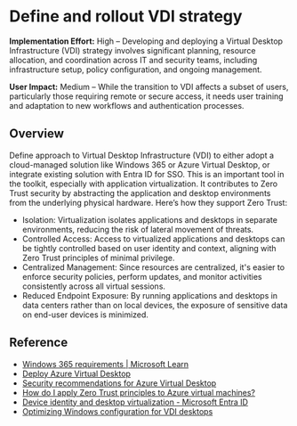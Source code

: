 #  Define and rollout VDI strategy

**Implementation Effort:** High – Developing and deploying a Virtual Desktop Infrastructure (VDI) strategy involves significant planning, resource allocation, and coordination across IT and security teams, including infrastructure setup, policy configuration, and ongoing management.

**User Impact:** Medium – While the transition to VDI affects a subset of users, particularly those requiring remote or secure access, it needs user training and adaptation to new workflows and authentication processes.

## Overview

Define approach to Virtual Desktop Infrastructure (VDI) to either adopt a cloud-managed solution like Windows 365 or Azure Virtual Desktop, or integrate existing solution with Entra ID for SSO. This is an important tool in the toolkit, especially with application virtualization. It contributes to Zero Trust security by abstracting the application and desktop environments from the underlying physical hardware. Here’s how they support Zero Trust:

* Isolation: Virtualization isolates applications and desktops in separate environments, reducing the risk of lateral movement of threats.
* Controlled Access: Access to virtualized applications and desktops can be tightly controlled based on user identity and context, aligning with Zero Trust principles of minimal privilege.
* Centralized Management: Since resources are centralized, it's easier to enforce security policies, perform updates, and monitor activities consistently across all virtual sessions.
* Reduced Endpoint Exposure: By running applications and desktops in data centers rather than on local devices, the exposure of sensitive data on end-user devices is minimized.

## Reference

* [Windows 365 requirements | Microsoft Learn](https://learn.microsoft.com/windows-365/enterprise/requirements?tabs=enterprise%2Cent#azure-active-directory-and-intune-requirements)
* [Deploy Azure Virtual Desktop](https://learn.microsoft.com/azure/virtual-desktop/deploy-azure-virtual-desktop)
* [Security recommendations for Azure Virtual Desktop](https://learn.microsoft.com/azure/virtual-desktop/security-recommendations)
* [How do I apply Zero Trust principles to Azure virtual machines?](https://learn.microsoft.com/security/zero-trust/azure-infrastructure-virtual-machines)
* [Device identity and desktop virtualization - Microsoft Entra ID](https://learn.microsoft.com/entra/identity/devices/howto-device-identity-virtual-desktop-infrastructure)
* [Optimizing Windows configuration for VDI desktops](https://learn.microsoft.com/windows-server/remote/remote-desktop-services/remote-desktop-services-vdi-optimize-configuration)

